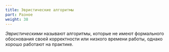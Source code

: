 ```yaml
---
title: Эвристические алгоритмы
part: Разное
weight: 38
---
```


*Эвристическими* называют алгоритмы, которые не имеют формального обоснования своей корректности или низкого времени работы, однако хорошо работают на практике.

